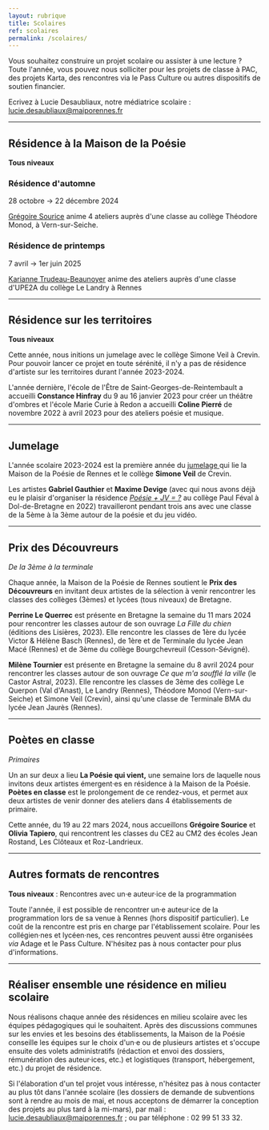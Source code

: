 ```yaml
---
layout: rubrique
title: Scolaires
ref: scolaires
permalink: /scolaires/
---
```

Vous souhaitez construire un projet scolaire ou assister à une lecture ? Toute l'année, vous pouvez nous solliciter pour les projets de classe à PAC, des projets Karta, des rencontres via le Pass Culture ou autres dispositifs de soutien financier.

Ecrivez à Lucie Desaubliaux, notre médiatrice scolaire : lucie.desaubliaux@maiporennes.fr

- - -

## Résidence à la Maison de la Poésie

**Tous niveaux**

### Résidence d'automne

28 octobre → 22 décembre 2024

[Grégoire Sourice](https://maiporennes.fr/residence/2024/04/23/r-sidence-dautomne.html) anime 4 ateliers auprès d'une classe au collège Théodore Monod, à Vern-sur-Seiche.

### Résidence de printemps

7 avril → 1er juin 2025

[Karianne Trudeau-Beaunoyer](https://maiporennes.fr/residence/2024/07/02/r-sidence-de-printemps.html) anime des ateliers auprès d'une classe d'UPE2A du collège Le Landry à Rennes

- - -

## Résidence sur les territoires

**Tous niveaux**

Cette année, nous initions un jumelage avec le collège Simone Veil à Crevin. Pour pouvoir lancer ce projet en toute sérénité, il n'y a pas de résidence d'artiste sur les territoires durant l'année 2023-2024.

L'année dernière, l'école de l'Être de Saint-Georges-de-Reintembault a accueilli **Constance Hinfray** du 9 au 16 janvier 2023 pour créer un théâtre d'ombres et l'école Marie Curie à Redon a accueilli **Coline Pierré** de novembre 2022 à avril 2023 pour des ateliers poésie et musique.

- - -

## Jumelage

L'année scolaire 2023-2024 est la première année du [jumelage ](https://maiporennes.fr/residence_scolaire/2023/09/04/jumelage)qui lie la Maison de la Poésie de Rennes et le collège **Simone Veil** de Crevin.

Les artistes **Gabriel Gauthier** et **Maxime Devige** (avec qui nous avons déjà eu le plaisir d'organiser la résidence *[Poésie + JV = ?](https://maiporennes.fr/residence_scolaire/2022/08/31/r-sidence-po-sie-jeu-vid-o.html)* au collège Paul Féval à Dol-de-Bretagne en 2022) travailleront pendant trois ans avec une classe de la 5ème à la 3ème autour de la poésie et du jeu vidéo.

- - -

## Prix des Découvreurs

*De la 3ème à la terminale*

Chaque année, la Maison de la Poésie de Rennes soutient le **Prix des Découvreurs** en invitant deux artistes de la sélection à venir rencontrer les classes des collèges (3èmes) et lycées (tous niveaux) de Bretagne.

**Perrine Le Querrec** est présente en Bretagne la semaine du 11 mars 2024 pour rencontrer les classes  autour de son ouvrage *La Fille du chien* (éditions des Lisières, 2023). Elle rencontre les classes de 1ère du lycée Victor & Hélène Basch (Rennes), de 1ère et de Terminale du lycée Jean Macé (Rennes) et de 3ème du collège Bourgchevreuil (Cesson-Sévigné).

**Milène Tournier** est présente en Bretagne la semaine du 8 avril 2024 pour rencontrer les classes autour de son ouvrage *Ce que m'a soufflé la ville* (le Castor Astral, 2023). Elle rencontre les classes de 3ème des collège Le Querpon (Val d'Anast), Le Landry (Rennes), Théodore Monod (Vern-sur-Seiche) et Simone Veil (Crevin), ainsi qu'une classe de Terminale BMA du lycée Jean Jaurès (Rennes).

- - -

## Poètes en classe

*Primaires*

Un an sur deux a lieu **La Poésie qui vient,** une semaine lors de laquelle nous invitons deux artistes émergent·es en résidence à la Maison de la Poésie. **Poètes en classe** est le prolongement de ce rendez-vous, et permet aux deux artistes de venir donner des ateliers dans 4 établissements de primaire.

Cette année, du 19 au 22 mars 2024, nous accueillons **Grégoire Sourice** et **Olivia Tapiero**, qui rencontrent les classes du CE2 au CM2 des écoles Jean Rostand, Les Clôteaux et Roz-Landrieux.

- - -

## Autres formats de rencontres

**Tous niveaux** : Rencontres avec un·e auteur·ice de la programmation

Toute l'année, il est possible de rencontrer un·e auteur·ice de la programmation lors de sa venue à Rennes (hors dispositif particulier). Le coût de la rencontre est pris en charge par l'établissement scolaire. Pour les collégien·nes et lycéen·nes, ces rencontres peuvent aussi être organisées *via* Adage et le Pass Culture. N'hésitez pas à nous contacter pour plus d'informations.

- - -

## Réaliser ensemble une résidence en milieu scolaire

Nous réalisons chaque année des résidences en milieu scolaire avec les équipes pédagogiques qui le souhaitent. Après des discussions communes sur les envies et les besoins des établissements, la Maison de la Poésie conseille les équipes sur le choix d'un·e ou de plusieurs artistes et s'occupe ensuite des volets administratifs (rédaction et envoi des dossiers, rémunération des auteur·ices, etc.) et logistiques (transport, hébergement, etc.) du projet de résidence.

Si l'élaboration d'un tel projet vous intéresse, n'hésitez pas à nous contacter au plus tôt dans l'année scolaire (les dossiers de demande de subventions sont à rendre au mois de mai, et nous acceptons de démarrer la conception des projets au plus tard à la mi-mars), par mail : lucie.desaubliaux@maiporennes.fr ; ou par téléphone : 02 99 51 33 32.
